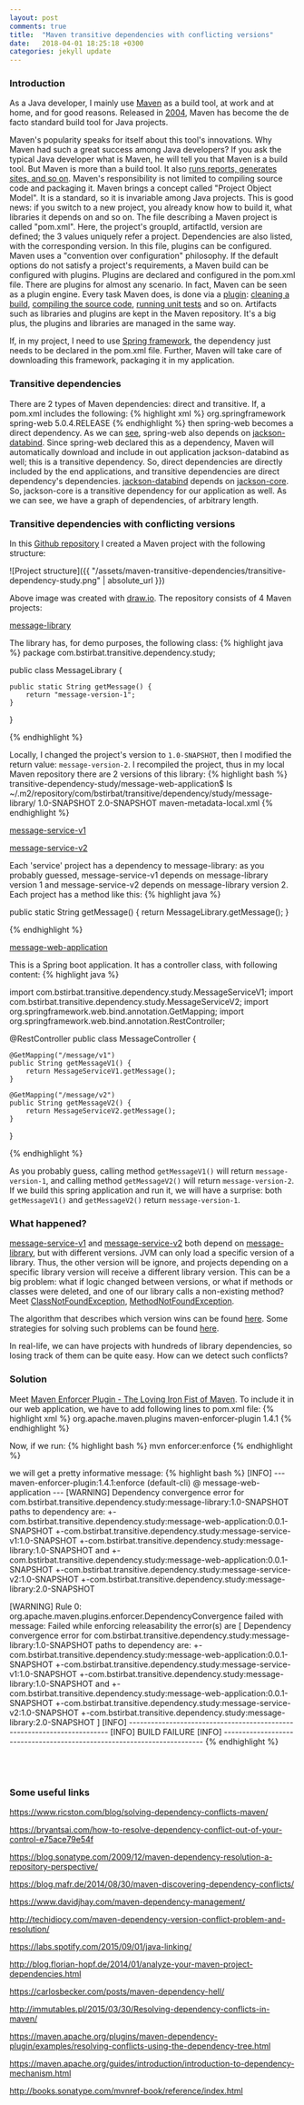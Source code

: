 ```yaml
---
layout: post
comments: true
title:  "Maven transitive dependencies with conflicting versions"
date:   2018-04-01 18:25:18 +0300
categories: jekyll update
---
```


### Introduction

As a Java developer, I mainly use [Maven](https://maven.apache.org/) as a build tool, at work and at home, and for good reasons. Released in [2004](https://en.wikipedia.org/wiki/Apache_Maven), Maven has become the de facto standard build tool for Java projects.

Maven's popularity speaks for itself about this tool's innovations. Why Maven had such a great success among Java developers? If you ask the typical Java developer what is Maven, he will tell you that Maven is a build tool. But Maven is more than a build tool. It also [runs reports, generates sites, and so on](http://books.sonatype.com/mvnref-book/reference/introduction-sect-whatIsMaven.html). Maven's responsibility is not limited to compiling source code and packaging it. Maven brings a concept called "Project Object Model". It is a standard, so it is invariable among Java projects. This is good news: if you switch to a new project, you already know how to build it, what libraries it depends on and so on. The file describing a Maven project is called "pom.xml". Here, the project's groupId, artifactId, version are defined; the 3 values uniquely refer a project. Dependencies are also listed, with the corresponding version. In this file, plugins can be configured. Maven uses a "convention over configuration" philosophy. If the default options do not satisfy a project's requirements, a Maven build can be configured with plugins. Plugins are declared and configured in the pom.xml file. There are plugins for almost any scenario. In fact, Maven can be seen as a plugin engine. Every task Maven does, is done via a [plugin](https://maven.apache.org/plugins/index.html): [cleaning a build](https://maven.apache.org/plugins/maven-clean-plugin/), [compiling the source code](https://maven.apache.org/plugins/maven-compiler-plugin/), [running unit tests](https://maven.apache.org/surefire/maven-surefire-plugin/) and so on. Artifacts such as libraries and plugins are kept in the Maven repository. It's a big plus, the plugins and libraries are managed in the same way.

If, in my project, I need to use [Spring framework](https://mvnrepository.com/artifact/org.springframework/spring-web), the dependency just needs to be declared in the pom.xml file. Further, Maven will take care of downloading this framework, packaging it in my application.


### Transitive dependencies

There are 2 types of Maven dependencies: direct and transitive. If, a pom.xml includes the following:
{% highlight xml %}
<dependency>
    <groupId>org.springframework</groupId>
    <artifactId>spring-web</artifactId>
    <version>5.0.4.RELEASE</version>
</dependency>
{% endhighlight %}
then spring-web becomes a direct dependency. As we can [see](https://mvnrepository.com/artifact/org.springframework/spring-web/5.0.4.RELEASE), spring-web also depends on [jackson-databind](https://mvnrepository.com/artifact/com.fasterxml.jackson.core/jackson-databind/2.9.4). Since spring-web declared this as a dependency, Maven will automatically download and include in out application jackson-databind as well; this is a transitive dependency. So, direct dependencies are directly included by the end applications, and transitive dependencies are direct dependency's dependencies. [jackson-databind](https://mvnrepository.com/artifact/com.fasterxml.jackson.core/jackson-databind/2.9.4) depends on [jackson-core](https://mvnrepository.com/artifact/com.fasterxml.jackson.core/jackson-core/2.9.4). So, jackson-core is a transitive dependency for our application as well. As we can see, we have a graph of dependencies, of arbitrary length.


### Transitive dependencies with conflicting versions

In this [Github repository](https://github.com/BogdanStirbat/transitive-dependency-study) I created a Maven project with the following structure:

![Project structure]({{ "/assets/maven-transitive-dependencies/transitive-dependency-study.png" | absolute_url }})

Above image was created with [draw.io](https://www.draw.io/). The repository consists of 4 Maven projects:

[message-library](https://github.com/BogdanStirbat/transitive-dependency-study/tree/master/message-library)

The library has, for demo purposes, the following class:
{% highlight java %}
package com.bstirbat.transitive.dependency.study;

public class MessageLibrary {

    public static String getMessage() {
        return "message-version-1";
    }
}

{% endhighlight %}

Locally, I changed the project's version to `1.0-SNAPSHOT`, then I modified the return value: `message-version-2`. I recompiled the project, thus in my local Maven repository there are 2 versions of this library:
{% highlight bash %}
transitive-dependency-study/message-web-application$ ls ~/.m2/repository/com/bstirbat/transitive/dependency/study/message-library/
1.0-SNAPSHOT  2.0-SNAPSHOT  maven-metadata-local.xml
{% endhighlight %}

[message-service-v1](https://github.com/BogdanStirbat/transitive-dependency-study/tree/master/message-service-v1)

[message-service-v2](https://github.com/BogdanStirbat/transitive-dependency-study/tree/master/message-service-v2)

Each 'service' project has a dependency to message-library: as you probably guessed, message-service-v1 depends on message-library version 1 and message-service-v2 depends on message-library version 2. Each project has a method like this:
{% highlight java %}

public static String getMessage() {
    return MessageLibrary.getMessage();
}

{% endhighlight %}

[message-web-application](https://github.com/BogdanStirbat/transitive-dependency-study/tree/master/message-web-application)

This is a Spring boot application. It has a controller class, with following content:
{% highlight java %}

import com.bstirbat.transitive.dependency.study.MessageServiceV1;
import com.bstirbat.transitive.dependency.study.MessageServiceV2;
import org.springframework.web.bind.annotation.GetMapping;
import org.springframework.web.bind.annotation.RestController;

@RestController
public class MessageController {

    @GetMapping("/message/v1")
    public String getMessageV1() {
        return MessageServiceV1.getMessage();
    }

    @GetMapping("/message/v2")
    public String getMessageV2() {
        return MessageServiceV2.getMessage();
    }
}

{% endhighlight %}

As you probably guess, calling method `getMessageV1()` will return `message-version-1`, and calling method `getMessageV2()` will return `message-version-2`. If we build this spring application and run it, we will have a surprise: both `getMessageV1()` and `getMessageV2()` return `message-version-1`.


### What happened?
[message-service-v1](https://github.com/BogdanStirbat/transitive-dependency-study/tree/master/message-service-v1) and [message-service-v2](https://github.com/BogdanStirbat/transitive-dependency-study/tree/master/message-service-v2) both depend on [message-library](https://github.com/BogdanStirbat/transitive-dependency-study/tree/master/message-library), but with different versions. JVM can only load a specific version of a library. Thus, the other version will be ignore, and projects depending on a specific library version will receive a different library version. This can be a big problem: what if logic changed between versions, or what if methods or classes were deleted, and one of our library calls a non-existing method? Meet [ClassNotFoundException](https://docs.oracle.com/javase/7/docs/api/java/lang/ClassNotFoundException.html), [MethodNotFoundException](https://docs.oracle.com/javaee/7/api/javax/el/MethodNotFoundException.html).

The algorithm that describes which version wins can be found [here](http://maven.apache.org/guides/introduction/introduction-to-dependency-mechanism.html#Transitive_Dependencies). Some strategies for solving such problems can be found [here](http://books.sonatype.com/mvnref-book/reference/pom-relationships-sect-project-dependencies.html#pom-relationships-sect-conflict).

In real-life, we can have projects with hundreds of library dependencies, so losing track of them can be quite easy. How can we detect such conflicts?


### Solution
Meet [Maven Enforcer Plugin - The Loving Iron Fist of Maven](http://maven.apache.org/enforcer/maven-enforcer-plugin/index.html). To include it in our web application, we have to add following lines to pom.xml file:
{% highlight xml %}
<plugin>
    <groupId>org.apache.maven.plugins</groupId>
    <artifactId>maven-enforcer-plugin</artifactId>
    <version>1.4.1</version>
    <configuration>
        <rules><dependencyConvergence/></rules>
    </configuration>
</plugin>
{% endhighlight %}

Now, if we run:
{% highlight bash %}
mvn enforcer:enforce
{% endhighlight %}

we will get a pretty informative message:
{% highlight bash %}
[INFO] --- maven-enforcer-plugin:1.4.1:enforce (default-cli) @ message-web-application ---
[WARNING]
Dependency convergence error for com.bstirbat.transitive.dependency.study:message-library:1.0-SNAPSHOT paths to dependency are:
+-com.bstirbat.transitive.dependency.study:message-web-application:0.0.1-SNAPSHOT
  +-com.bstirbat.transitive.dependency.study:message-service-v1:1.0-SNAPSHOT
    +-com.bstirbat.transitive.dependency.study:message-library:1.0-SNAPSHOT
and
+-com.bstirbat.transitive.dependency.study:message-web-application:0.0.1-SNAPSHOT
  +-com.bstirbat.transitive.dependency.study:message-service-v2:1.0-SNAPSHOT
    +-com.bstirbat.transitive.dependency.study:message-library:2.0-SNAPSHOT

[WARNING] Rule 0: org.apache.maven.plugins.enforcer.DependencyConvergence failed with message:
Failed while enforcing releasability the error(s) are [
Dependency convergence error for com.bstirbat.transitive.dependency.study:message-library:1.0-SNAPSHOT paths to dependency are:
+-com.bstirbat.transitive.dependency.study:message-web-application:0.0.1-SNAPSHOT
  +-com.bstirbat.transitive.dependency.study:message-service-v1:1.0-SNAPSHOT
    +-com.bstirbat.transitive.dependency.study:message-library:1.0-SNAPSHOT
and
+-com.bstirbat.transitive.dependency.study:message-web-application:0.0.1-SNAPSHOT
  +-com.bstirbat.transitive.dependency.study:message-service-v2:1.0-SNAPSHOT
    +-com.bstirbat.transitive.dependency.study:message-library:2.0-SNAPSHOT
]
[INFO] ------------------------------------------------------------------------
[INFO] BUILD FAILURE
[INFO] ------------------------------------------------------------------------
{% endhighlight %}


<br>
<br>

### Some useful links

https://www.ricston.com/blog/solving-dependency-conflicts-maven/

https://bryantsai.com/how-to-resolve-dependency-conflict-out-of-your-control-e75ace79e54f

https://blog.sonatype.com/2009/12/maven-dependency-resolution-a-repository-perspective/

https://blog.mafr.de/2014/08/30/maven-discovering-dependency-conflicts/

https://www.davidjhay.com/maven-dependency-management/

http://techidiocy.com/maven-dependency-version-conflict-problem-and-resolution/

https://labs.spotify.com/2015/09/01/java-linking/

http://blog.florian-hopf.de/2014/01/analyze-your-maven-project-dependencies.html

https://carlosbecker.com/posts/maven-dependency-hell/

http://immutables.pl/2015/03/30/Resolving-dependency-conflicts-in-maven/

https://maven.apache.org/plugins/maven-dependency-plugin/examples/resolving-conflicts-using-the-dependency-tree.html

https://maven.apache.org/guides/introduction/introduction-to-dependency-mechanism.html

http://books.sonatype.com/mvnref-book/reference/index.html